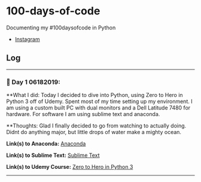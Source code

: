 # 100-days-of-code
Documenting my #100daysofcode in Python

- [Instagram](https://www.instagram.com/aex.dev/?hl=en)

## Log

---

### :date: Day 1 06182019:

**What I did: Today I decided to dive into Python, using Zero to Hero in Python 3 off of Udemy. Spent most of my time setting up my environment. I am using a custom built PC with dual monitors and a Dell Latitude 7480 for hardware. For software I am using sublime text and anaconda. 

**Thoughts: Glad I finally decided to go from watching to actually doing. Didnt do anything major, but little drops of water make a mighty ocean.

**Link(s) to Anaconda:** [Anaconda](https://www.anaconda.com/distribution/)

**Link(s) to Sublime Text:** [Sublime Text](https://www.sublimetext.com/)

**Link(s) to Udemy Course:** [Zero to Hero in Python 3](https://www.udemy.com/complete-python-bootcamp/)

---



